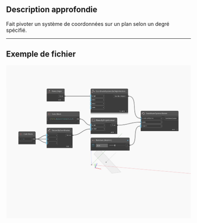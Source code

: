 <!--- Autodesk.DesignScript.Geometry.CoordinateSystem.Rotate(plane, degrees) --->
<!--- EFSMOCLY4VKHHCT3366EWQTFWSXBTMVTLKT2H53S3PZFKGNNWXNQ --->
## Description approfondie
Fait pivoter un système de coordonnées sur un plan selon un degré spécifié.
___
## Exemple de fichier

![Rotate (plane, degrees)](./EFSMOCLY4VKHHCT3366EWQTFWSXBTMVTLKT2H53S3PZFKGNNWXNQ_img.jpg)

